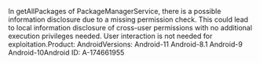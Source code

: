 In getAllPackages of PackageManagerService, there is a possible information disclosure due to a missing permission check. This could lead to local information disclosure of cross-user permissions with no additional execution privileges needed. User interaction is not needed for exploitation.Product: AndroidVersions: Android-11 Android-8.1 Android-9 Android-10Android ID: A-174661955